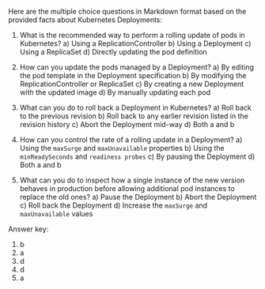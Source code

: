 Here are the multiple choice questions in Markdown format based on the provided facts about Kubernetes Deployments:

1. What is the recommended way to perform a rolling update of pods in Kubernetes?
   a) Using a ReplicationController
   b) Using a Deployment
   c) Using a ReplicaSet
   d) Directly updating the pod definition

2. How can you update the pods managed by a Deployment?
   a) By editing the pod template in the Deployment specification
   b) By modifying the ReplicationController or ReplicaSet
   c) By creating a new Deployment with the updated image
   d) By manually updating each pod

3. What can you do to roll back a Deployment in Kubernetes?
   a) Roll back to the previous revision
   b) Roll back to any earlier revision listed in the revision history
   c) Abort the Deployment mid-way
   d) Both a and b

4. How can you control the rate of a rolling update in a Deployment?
   a) Using the `maxSurge` and `maxUnavailable` properties
   b) Using the `minReadySeconds` and `readiness probes`
   c) By pausing the Deployment
   d) Both a and b

5. What can you do to inspect how a single instance of the new version behaves in production before allowing additional pod instances to replace the old ones?
   a) Pause the Deployment
   b) Abort the Deployment
   c) Roll back the Deployment
   d) Increase the `maxSurge` and `maxUnavailable` values

Answer key:
1. b
2. a
3. d
4. d
5. a